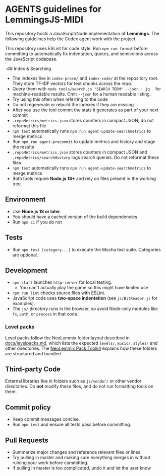 # AGENTS guidelines for LemmingsJS-MIDI

This repository hosts a JavaScript/Node implementation of **Lemmings**. The following guidelines help the Codex agent work with the project.

This repository uses ESLint for code style.
Run `npm run format` before committing to automatically fix indentation,
quotes, and semicolons across the JavaScript codebase.

-## Index & Searching
- The indexes live in `index-prose/` and `index-code/` at the repository root. They store TF‑IDF vectors for text chunks across the repo.
- Query them with `node tools/search.js "SEARCH TERM" --json | jq .` for machine-readable results. Omit `--json` for a human readable listing.
- Try using this often when referring to the code
- Do not regenerate or rebuild the indexes if they are missing
- After you use the tool commit the stats it generates as part of your next commit
- `.repoMetrics/metrics.json` stores counters in compact JSON; do not reformat this file
- `npm test` automatically runs `npm run agent-update-searchmetrics` to merge metrics
- Run `npm run agent-precommit` to update metrics and history and stage the results
- `.repoMetrics/metrics.json` stores counters in compact JSON and
  `.repoMetrics/searchHistory` logs search queries. Do not reformat these files
- `npm test` automatically runs `npm run agent-update-searchmetrics` to merge metrics
- Both tools require **Node.js 18+** and rely on files present in the working tree.

## Environment
- Use **Node.js 18 or later**.
- You should have a cached version of the build dependencies
- Run `npm ci` if you do not

## Tests
- Run `npm test [category...]` to execute the Mocha test suite. Categories are optional.

## Development
- `npm start` launches `http-server` for local testing.
  - You can't actually play the game so this might have limited use
- `npm run lint` checks source files with ESLint.
- JavaScript code uses **two-space indentation** (see `js/BitReader.js` for examples).
- The `js/` directory runs in the browser, so avoid Node-only modules like `fs`, `path`, or `process` in that code.

### Level packs
Level packs follow the NeoLemmix folder layout described in
[docs/levelpacks.md](docs/levelpacks.md), which lists the expected
`levels/`, `music/`, `styles/` and other directories.
The [NeoLemmix Pack Toolkit](docs/nl-pack-toolkit.md) explains how
these folders are structured and bundled.

## Third-party Code
External libraries live in folders such as `js/vendor/` or other vendor
directories. Do **not** modify these files, and do not run formatting
tools on them.

## Commit policy
- Keep commit messages concise.
- Run `npm test` and ensure all tests pass before committing.

## Pull Requests
- Summarize major changes and reference relevant files or lines.
- Try pulling in master and making sure everything merges in without ruining your work before committing.
- If pulling in master is too complicated, undo it and let the user know

<!--
Additional suggestions for the agent or future maintainers:
- Don't forget to use the search tool 
- High performance and intelligent memory usage are top priorities; profile critical code paths and watch memory allocations.
- You can extend the tests in `test/` to cover more of the tools in `tools/`.
- The repository includes many sample assets; keeping them out of commits can reduce repo size.
- You are unable to commit binaries so do not try
- Try running `npm run list-sprites` to preview sprite names and counts.
- To export all sprite assets use `npm run export-all-sprites` or `export-all-packs`.
- Create and maintain a `.agentInfo/` directory at the repository root.
- Within `.agentInfo/`, store short notes about design decisions or TODOs using a tag-based system. Keep an index (e.g., `tags.json` or `index.md`) to search notes by tag.
- Do not use "..." at the end of summaries in your index
- Regularly review this index to locate relevant notes before starting new work.
- Try and generate as many additional tasks to handle things as you can to maximize your potential
- If you are unable to do something complicated, leave what you have but didn't work in comments with an explanation of what you were trying to do and why it didn't work
-->

